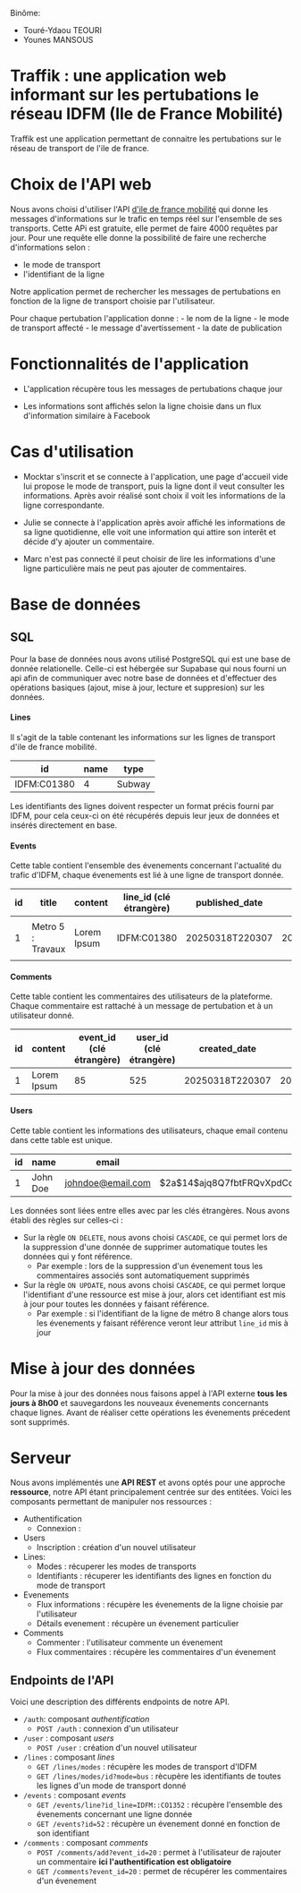 Binôme:

- Touré-Ydaou TEOURI
- Younes MANSOUS

# Traffik : une application web informant sur les pertubations le réseau IDFM (Ile de France Mobilité)

Traffik est une application permettant de connaitre les pertubations sur le réseau de transport de l'ile de france.

# Choix de l'API web

Nous avons choisi d'utiliser l'API [d'ile de france mobilité](https://prim.iledefrance-mobilites.fr/fr/apis/idfm-navitia-line_reports-v2) qui donne les messages d'informations sur le trafic en temps réel sur l'ensemble de ses transports. Cette APi est gratuite, elle permet de faire 4000 requêtes par jour. Pour une requête elle donne la possibilité de faire une recherche d'informations selon : 
- le mode de transport 
- l'identifiant de la ligne

Notre application permet de rechercher les messages de pertubations en fonction de la ligne de transport choisie par l'utilisateur.

Pour chaque pertubation l'application donne : - le nom de la ligne - le mode de transport affecté - le message d'avertissement - la date de publication

# Fonctionnalités de l'application

- L'application récupère tous les messages de pertubations chaque jour

- Les informations sont affichés selon la ligne choisie dans un flux d'information similaire à Facebook

# Cas d'utilisation

- Mocktar s'inscrit et se connecte à l'application, une page d'accueil vide lui propose le mode de transport, puis la ligne dont il veut consulter les informations. Après avoir réalisé sont choix il voit les informations de la ligne correspondante.

- Julie se connecte à l'application après avoir affiché les informations de sa ligne quotidienne, elle voit une information qui attire son interêt et décide d'y ajouter un commentaire.

- Marc n'est pas connecté il peut choisir de lire les informations d'une ligne particulière mais ne peut pas ajouter de commentaires.

# Base de données

## SQL

Pour la base de données nous avons utilisé PostgreSQL qui est une base de donnée relationelle. Celle-ci est hébergée sur Supabase qui nous fourni un api afin de communiquer avec notre base de données et d'effectuer des opérations basiques (ajout, mise à jour, lecture et suppresion) sur les données.

#### Lines

Il s'agit de la table contenant les informations sur les lignes de transport d'ile de france mobilité.

| id          | name | type   |
| ----------- | ---- | ------ |
| IDFM:C01380 | 4    | Subway |

Les identifiants des lignes doivent respecter un format précis fourni par IDFM, pour cela ceux-ci on été récupérés depuis leur jeux de données et insérés directement en base.

#### Events

Cette table contient l'ensemble des évenements concernant l'actualité du trafic d'IDFM, chaque évenements est lié à une ligne de transport donnée.

| id  | title             | content           | line_id (clé étrangère) | published_date  | created_date    |
| --- | ----------------- | ----------------- | ----------------------- | --------------- | --------------- |
| 1   | Metro 5 : Travaux | <p>Lorem Ipsum<p> | IDFM:C01380             | 20250318T220307 | 20250318T220307 |

#### Comments

Cette table contient les commentaires des utilisateurs de la plateforme. Chaque commentaire est rattaché à un message de pertubation et à un utilisateur donné.

| id  | content     | event_id (clé étrangère) | user_id (clé étrangère) | created_date    | created_date    |
| --- | ----------- | ------------------------ | ----------------------- | --------------- | --------------- |
| 1   | Lorem Ipsum | 85                       | 525                     | 20250318T220307 | 20250318T220307 |

#### Users

Cette table contient les informations des utilisateurs, chaque email contenu dans cette table est unique.

| id  | name     | email             | password                                                       | created_at      |
| --- | -------- | ----------------- | -------------------------------------------------------------- | --------------- |
| 1   | John Doe | johndoe@email.com | \$2a\$14$ajq8Q7fbtFRQvXpdCq7Jcuy.Rx1h/L4J60Otx.gyNLbAYctGMJ9tK | 20250318T220307 |

Les données sont liées entre elles avec par les clés étrangères. Nous avons établi des règles sur celles-ci :

- Sur la règle `ON DELETE`, nous avons choisi `CASCADE`, ce qui permet lors de la suppression d'une donnée de supprimer automatique toutes les données qui y font référence.
  - Par exemple : lors de la suppression d'un évenement tous les commentaires associés sont automatiquement supprimés
- Sur la règle `ON UPDATE`, nous avons choisi `CASCADE`, ce qui permet lorque l'identifiant d'une ressource est mise à jour, alors cet identifiant est mis à jour pour toutes les données y faisant référence.
  - Par exemple : si l'identifiant de la ligne de métro 8 change alors tous les évenements y faisant référence veront leur attribut `line_id` mis à jour

# Mise à jour des données

Pour la mise à jour des données nous faisons appel à l'API externe **tous les jours à 8h00** et sauvegardons les nouveaux évenements concernants chaque lignes. Avant de réaliser cette opérations les évenements précedent sont supprimés.

# Serveur

Nous avons implémentés une **API REST** et avons optés pour une approche **ressource**, notre API étant principalement centrée sur des entitées. Voici les composants permettant de manipuler nos ressources :

- Authentification
  - Connexion :
- Users
  - Inscription : création d'un nouvel utilisateur
- Lines:
  - Modes : récuperer les modes de transports
  - Identifiants : récuperer les identifiants des lignes en fonction du mode de transport
- Evenements
  - Flux informations : récupère les évenements de la ligne choisie par l'utilisateur
  - Détails evenement : récupère un évenement particulier
- Comments
  - Commenter : l'utilisateur commente un évenement
  - Flux commentaires : récupère les commentaires d'un évenement

## Endpoints de l'API

Voici une description des différents endpoints de notre API.

- `/auth`: composant _authentification_
  - `POST /auth` : connexion d'un utilisateur
- `/user` : composant _users_
  - `POST /user` : création d'un nouvel utilisateur
- `/lines` : composant _lines_
  - `GET /lines/modes` : récupère les modes de transport d'IDFM
  - `GET /lines/modes/id?mode=bus` : rècupère les identifiants de toutes les lignes d'un mode de transport donné
- `/events` : composant _events_
  - `GET /events/line?id_line=IDFM::CO1352` : récupère l'ensemble des évenements concernant une ligne donnée
  - `GET /events?id=52` : récupère un évenement donné en fonction de son identifiant
- `/comments` : composant _comments_
  - `POST /comments/add?event_id=20` : permet à l'utilisateur de rajouter un commentaire **ici l'authentification est obligatoire**
  - `GET /comments?event_id=20` : permet de récupérer les commentaires d'un évenement
